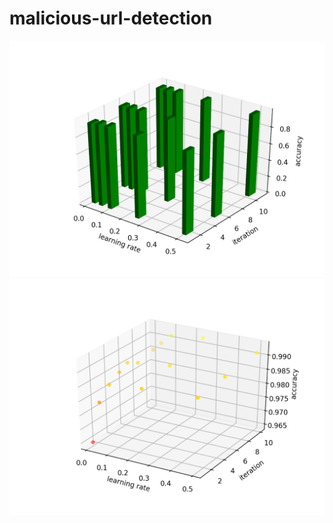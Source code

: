 # malicious-url-detection

![1](logit_regression/accuracy_histogram.png)
![2](logit_regression/accuracy_scatter.png)

